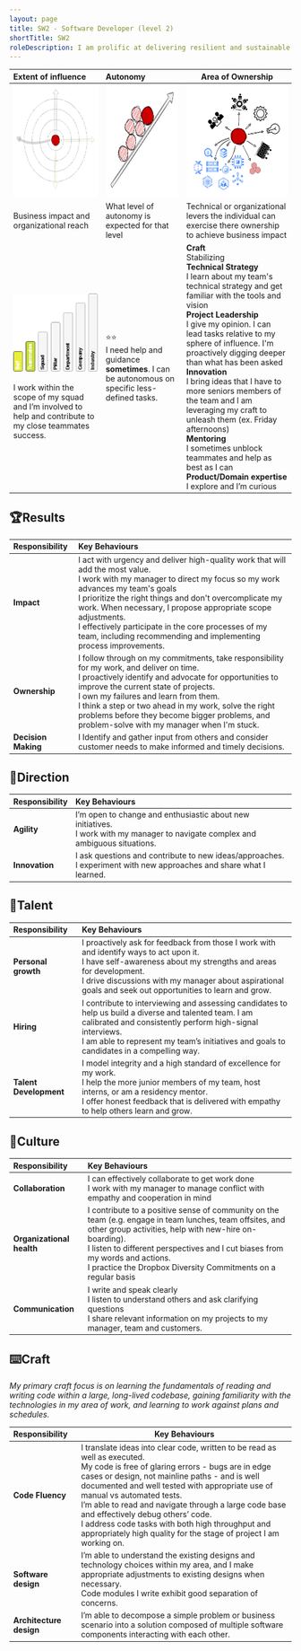 ```yaml
---
layout: page
title: SW2 - Software Developer (level 2)
shortTitle: SW2
roleDescription: I am prolific at delivering resilient and sustainable software projects from design to implementation and rollout
---
```


| Extent of influence<br />                                    | Autonomy<br />                                               | Area of Ownership<br />                                      |
| :----------------------------------------------------------- | :----------------------------------------------------------- | ------------------------------------------------------------ |
| <img src="./../assets/Influence.png" alt="influence" style="height: 200px; align: center" /> | <img src="./../assets/Autonomy.png" alt="Autonomy" style="height: 200px; align: center" /> | <img src="./../assets/Ownership.png" alt="ownership" style="height: 200px; align: center" /> |
| Business impact and organizational reach                     | What level of autonomy is expected for that level            | Technical or organizational levers the individual can exercise there ownership to achieve business impact |
| ![extent2](./..\assets\level2\extent2.png)<br /><br />I work within the scope of my squad and I’m involved to help and contribute to my close teammates success. | ⭐⭐<br />I need help and guidance **sometimes**. I can be autonomous on specific less-defined tasks. | **Craft**<br />Stabilizing<br />**Technical Strategy**<br />I learn about my team's technical strategy and get familiar with the tools and vision<br />**Project Leadership**<br />I give my opinion. I can lead tasks relative to my sphere of influence. I'm proactively digging deeper than what has been asked<br />**Innovation**<br />I bring ideas that I have to more seniors members of the team and I am leveraging my craft to unleash them (ex. Friday afternoons)<br />**Mentoring**<br />I sometimes unblock teammates and help as best as I can<br />**Product/Domain expertise**<br />I explore and I’m curious |

## 🏆Results

| **Responsibility**  | **Key Behaviours**                                                                                                                                                                                                                                                                                                                                                                                                                |
| :------------------- |:----------------------------------------------------------------------------------------------------------------------------------------------------------------------------------------------------------------------------------------------------------------------------------------------------------------------------------------------------------------------------------------------------------------------------------|
| **Impact**| I act with urgency and deliver high-quality work that will add the most value. <br />I work with my manager to direct my focus so my work advances my team's goals <br />I prioritize the right things and don't overcomplicate my work. When necessary, I propose appropriate scope adjustments. <br />I effectively participate in the core processes of my team, including recommending and implementing process improvements. |
| **Ownership**| I follow through on my commitments, take responsibility for my work, and deliver on time. <br /> I proactively identify and advocate for opportunities to improve the current state of projects. <br />I own my failures and learn from them. <br />I think a step or two ahead in my work, solve the right problems before they become bigger problems, and problem-solve with my manager when I'm stuck.                        |
| **Decision Making**| I Identify and gather input from others and consider customer needs to make informed and timely decisions.                                                                                                                                                                                                                                                                                                                        |

## 🌟Direction

| **Responsibility** | **Key Behaviours**                                                                                                                    |
|:-------------------|:--------------------------------------------------------------------------------------------------------------------------------------|
| **Agility**        | I’m open to change and enthusiastic about new initiatives. <br />I work with my manager to navigate complex and ambiguous situations. |
| **Innovation**     | I ask questions and contribute to new ideas/approaches. <br />I experiment with new approaches and share what I learned.    |

## 🌳Talent

| **Responsibility**     | **Key Behaviours**                                                                                                                                                                                                                                                                   |
|:-----------------------|:-------------------------------------------------------------------------------------------------------------------------------------------------------------------------------------------------------------------------------------------------------------------------------------|
| **Personal growth**    | I proactively ask for feedback from those I work with and identify ways to act upon it. <br /> I have self-awareness about my strengths and areas for development. <br /> I drive discussions with my manager about aspirational goals and seek out opportunities to learn and grow. |
| **Hiring**             | I contribute to interviewing and assessing candidates to help us build a diverse and talented team. I am calibrated and consistently perform high-signal interviews. <br /> I am able to represent my team’s initiatives and goals to candidates in a compelling way.                |
| **Talent Development** | I model integrity and a high standard of excellence for my work. <br /> I help the more junior members of my team, host interns, or am a residency mentor. <br /> I offer honest feedback that is delivered with empathy to help others learn and grow.                              |

## 🌳Culture

| **Responsibility**        | **Key Behaviours**                                                                                                                                                                                                                                                                                                           |
| :------------------------ |:-----------------------------------------------------------------------------------------------------------------------------------------------------------------------------------------------------------------------------------------------------------------------------------------------------------------------------|
| **Collaboration**         | I can effectively collaborate to get work done<br/>I work with my manager to manage conflict with empathy and cooperation in mind                                                                                                                                                                                            |
| **Organizational health** | I contribute to a positive sense of community on the team (e.g. engage in team lunches, team offsites, and other group activities, help with new-hire on-boarding). <br/>I listen to different perspectives and I cut biases from my words and actions. <br/>I practice the Dropbox Diversity Commitments on a regular basis |
| **Communication**         | I write and speak clearly<br/>I listen to understand others and ask clarifying questions<br/>I share relevant information on my projects to my manager, team and customers.                                                                                                                                                  |

## ⌨️Craft

*My primary craft focus is on learning the fundamentals of reading and writing code within a large, long-lived codebase, gaining familiarity with the technologies in my area of work, and learning to work against plans and schedules.*

| **Responsibility**      | **Key Behaviours**                                                                                                                                                                                                                                                                                                                                                                                                                                                                                     |
|:------------------------|--------------------------------------------------------------------------------------------------------------------------------------------------------------------------------------------------------------------------------------------------------------------------------------------------------------------------------------------------------------------------------------------------------------------------------------------------------------------------------------------------------|
| **Code Fluency**        | I translate ideas into clear code, written to be read as well as executed. <br/> My code is free of glaring errors - bugs are in edge cases or design, not mainline paths - and is well documented and well tested with appropriate use of manual vs automated tests. <br/> I’m able to read and navigate through a large code base and effectively debug others’ code. <br /> I address code tasks with both high throughput and appropriately high quality for the stage of project I am working on. |
| **Software design**     | I’m able to understand the existing designs and technology choices within my area, and I make appropriate adjustments to existing designs when necessary. <br/> Code modules I write exhibit good separation of concerns.                                                                                                                                                                                                                                                                              |
| **Architecture design** | I’m able to decompose a simple problem or business scenario into a solution composed of multiple software components interacting with each other.                                                                                                                                                                                                                                                                                                                                                      |
